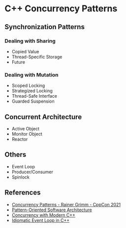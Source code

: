 # C++ Concurrency Patterns

## Synchronization Patterns

### Dealing with Sharing
* Copied Value
* Thread-Specific Storage
* Future

### Dealing with Mutation
* Scoped Locking
* Strategized Locking
* Thread-Safe Interface
* Guarded Suspension

## Concurrent Architecture
* Active Object
* Monitor Object
* Reactor

## Others
* Event Loop
* Producer/Consumer
* Spinlock

## References
* [Concurrency Patterns - Rainer Grimm - CppCon 2021](https://www.youtube.com/watch?v=A3DQxZCtKqo)
* [Pattern-Oriented Software Architecture](https://en.wikipedia.org/wiki/Pattern-Oriented_Software_Architecture)
* [Concurrency with Modern C++](https://leanpub.com/concurrencywithmodernc/c/RkLJ8CTGGIo2)
* [Idiomatic Event Loop in C++](https://habr.com/en/post/665730/)
